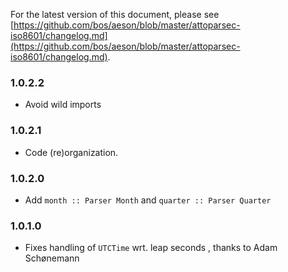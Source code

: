For the latest version of this document, please see [https://github.com/bos/aeson/blob/master/attoparsec-iso8601/changelog.md](https://github.com/bos/aeson/blob/master/attoparsec-iso8601/changelog.md).

### 1.0.2.2

* Avoid wild imports

### 1.0.2.1

* Code (re)organization.

### 1.0.2.0

* Add `month :: Parser Month` and `quarter :: Parser Quarter`

### 1.0.1.0

* Fixes handling of `UTCTime` wrt. leap seconds , thanks to Adam Schønemann
